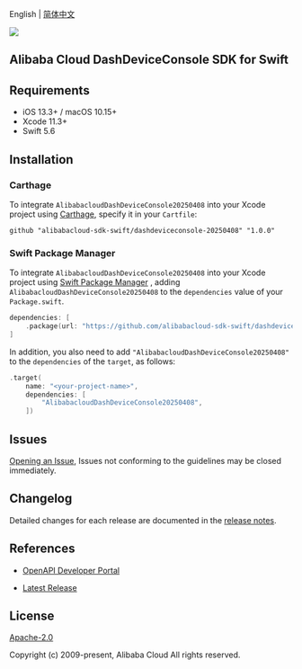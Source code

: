 English | [简体中文](README-CN.md)

![](https://aliyunsdk-pages.alicdn.com/icons/AlibabaCloud.svg)

## Alibaba Cloud DashDeviceConsole SDK for Swift

## Requirements

- iOS 13.3+ / macOS 10.15+
- Xcode 11.3+
- Swift 5.6

## Installation

### Carthage

To integrate `AlibabacloudDashDeviceConsole20250408` into your Xcode project using [Carthage](https://github.com/Carthage/Carthage), specify it in your `Cartfile`:

```ogdl
github "alibabacloud-sdk-swift/dashdeviceconsole-20250408" "1.0.0"
```

### Swift Package Manager

To integrate `AlibabacloudDashDeviceConsole20250408` into your Xcode project using [Swift Package Manager](https://swift.org/package-manager/) , adding `AlibabacloudDashDeviceConsole20250408` to the `dependencies` value of your `Package.swift`.

```swift
dependencies: [
    .package(url: "https://github.com/alibabacloud-sdk-swift/dashdeviceconsole-20250408.git", from: "1.0.0")
]
```

In addition, you also need to add `"AlibabacloudDashDeviceConsole20250408"` to the `dependencies` of the `target`, as follows:

```swift
.target(
    name: "<your-project-name>",
    dependencies: [
        "AlibabacloudDashDeviceConsole20250408",
    ])
```

## Issues

[Opening an Issue](https://github.com/alibabacloud-sdk-swift/dashdeviceconsole-20250408/issues/new), Issues not conforming to the guidelines may be closed immediately.

## Changelog

Detailed changes for each release are documented in the [release notes](./ChangeLog.txt).

## References

* [OpenAPI Developer Portal](https://next.api.alibabacloud.com/home)
- [Latest Release](https://github.com/alibabacloud-sdk-swift/dashdeviceconsole-20250408)

## License

[Apache-2.0](http://www.apache.org/licenses/LICENSE-2.0)

Copyright (c) 2009-present, Alibaba Cloud All rights reserved.
